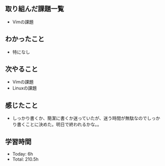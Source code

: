 ## 取り組んだ課題一覧
- Vimの課題
## わかったこと
- 特になし
## 次やること
- Vimの課題
- Linuxの課題
## 感じたこと
- しっかり書くか、簡潔に書くか迷っていたが、迷う時間が無駄なのでしっかり書くことに決めた。明日で終われるかな。。
## 学習時間
- Today: 6h
- Total: 210.5h

<!--```toggl
LIST
FROM 2024-05-05 TO 2024-05-05
INCLUDE PROJECTS "HappinessChain", "Self-Study"
```-->
<!--```toggl
SUMMARY
FROM 2024-01-01 TO 2024-05-05
INCLUDE PROJECTS "HappinessChain", "Self-Study"
```-->
